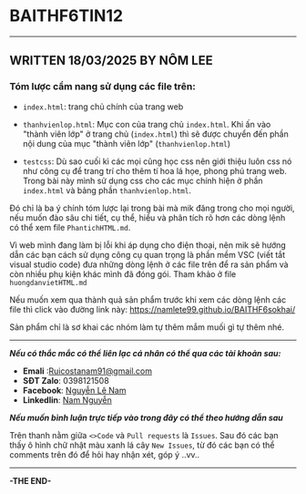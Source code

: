 # BAITHF6TIN12
---
## WRITTEN 18/03/2025 BY NÔM LEE

### Tóm lược cẩm nang sử dụng các file trên:

+ `index.html`: trang chủ chính của trang web

+ `thanhvienlop.html`: Mục con của trang chủ `index.html`. Khi ấn vào "thành viên lớp" ở trang chủ (`index.html`) thì sẽ được chuyển đến phần nội dung của mục "thành viên lớp" (`thanhvienlop.html`)

+ `testcss`: Dù sao cuối kì các mọi cũng học css nên giới thiệu luôn css nó như công cụ để trang trí cho thêm tí hoa lá họe, phong phú trang web. Trong bài này mình sử dụng css cho các mục chính hiện ở phần `index.html` và bảng phần `thanhvienlop.html`.

Đó chỉ là ba ý chính tóm lược lại trong bài mà mik đăng trong cho mọi người, nếu muốn đào sâu chi tiết, cụ thể, hiểu và phân tích rõ hơn các dòng lệnh có thể xem file `PhantichHTML.md`. 

Vì web mình đang làm bị lỗi khi áp dụng cho điện thoại, nên mik sẽ hướng dẫn các bạn cách sử dụng công cụ quan trọng là phần mềm VSC (viết tắt visual studio code) đưa những dòng lệnh ở các file trên để ra sản phẩm và còn nhiều phụ kiện khác mình đã đóng gói. Tham khảo ở file `huongdanvietHTML.md`

Nếu muốn xem qua thành quả sản phẩm trước khi xem các dòng lệnh các file thì click vào đường link này: https://namlete99.github.io/BAITHF6sokhai/

Sản phẩm chỉ là sơ khai các nhóm làm tự thêm mắm muối gì tự thêm nhé. 

***

***Nếu có thắc mắc có thể liên lạc cá nhân có thể qua các tài khoản sau:***

- **Emali** :Ruicostanam91@gmail.com
- **SĐT Zalo**: 0398121508
- **Facebook**: [Nguyễn Lê Nam](https://www.facebook.com/profile.php?id=100083199168370&locale=vi_VN)
- **Linkedlin**: [Nam Nguyễn](https://www.linkedin.com/in/nam-nguy%E1%BB%85n-50783133b/)

***Nếu muốn bình luận trực tiếp vào trong đây có thể theo hướng dẫn sau***

Trên thanh nằm giữa `<>Code` và `Pull requests` là `Issues`. Sau đó các bạn thấy ô hình chữ nhật màu xanh lá cây `New Issues`, từ đó các bạn có thể comments trên đó để hỏi hay nhận xét, góp ý ..vv..

***
**-THE END-**
